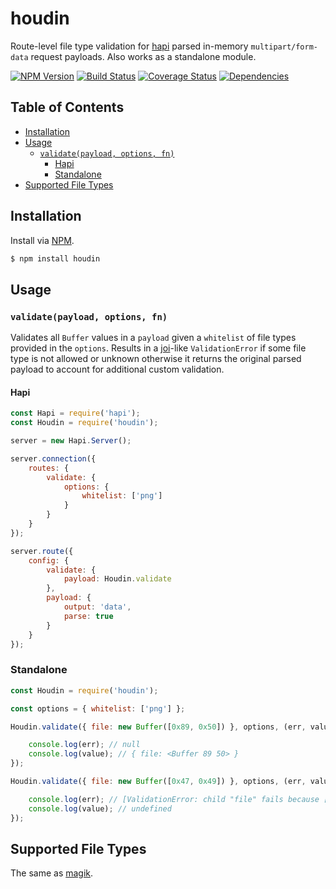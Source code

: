 # houdin
Route-level file type validation for [hapi](https://github.com/hapijs/hapi) parsed in-memory `multipart/form-data` request payloads.
Also works as a standalone module.

[![NPM Version][fury-img]][fury-url] [![Build Status][travis-img]][travis-url] [![Coverage Status][coveralls-img]][coveralls-url] [![Dependencies][david-img]][david-url]

## Table of Contents

- [Installation](#installation)
- [Usage](#usage)
    - [`validate(payload, options, fn)`](#validatepayload-options-fn)
        - [Hapi](#hapi)
        - [Standalone](#standalone)
- [Supported File Types](#supported-file-types)

## Installation
Install via [NPM](https://www.npmjs.org).

```sh
$ npm install houdin
```

## Usage

### `validate(payload, options, fn)`

Validates all `Buffer` values in a `payload` given a `whitelist` of file types provided in the `options`.
Results in a [joi](https://github.com/hapijs/joi)-like `ValidationError` if some file type is not allowed or unknown otherwise it returns the original parsed payload to account for additional custom validation.

#### Hapi

```js
const Hapi = require('hapi');
const Houdin = require('houdin');

server = new Hapi.Server();

server.connection({
    routes: {
        validate: {
            options: {
                whitelist: ['png']
            }
        }
    }
});

server.route({
    config: {
        validate: {
            payload: Houdin.validate
        },
        payload: {
            output: 'data',
            parse: true
        }
    }
});
```

### Standalone

```js
const Houdin = require('houdin');

const options = { whitelist: ['png'] };

Houdin.validate({ file: new Buffer([0x89, 0x50]) }, options, (err, value) => {

    console.log(err); // null
    console.log(value); // { file: <Buffer 89 50> }
});

Houdin.validate({ file: new Buffer([0x47, 0x49]) }, options, (err, value) => {

    console.log(err); // [ValidationError: child "file" fails because ["file" type is not allowed]]
    console.log(value); // undefined
});
```

## Supported File Types

The same as [magik](https://github.com/ruiquelhas/magik#supported-file-types).

[coveralls-img]: https://coveralls.io/repos/ruiquelhas/houdin/badge.svg
[coveralls-url]: https://coveralls.io/github/ruiquelhas/houdin
[david-img]: https://david-dm.org/ruiquelhas/houdin.svg
[david-url]: https://david-dm.org/ruiquelhas/houdin
[fury-img]: https://badge.fury.io/js/houdin.svg
[fury-url]: https://badge.fury.io/js/houdin
[travis-img]: https://travis-ci.org/ruiquelhas/houdin.svg
[travis-url]: https://travis-ci.org/ruiquelhas/houdin
